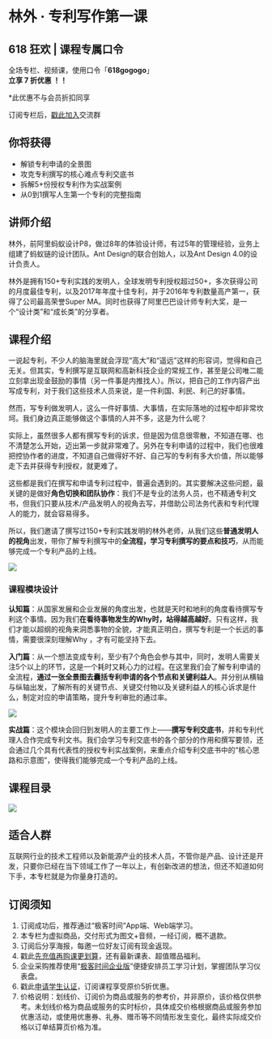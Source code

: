 # 林外 · 专利写作第一课

## 618 狂欢 | 课程专属口令

全场专栏、视频课，使用口令「**618gogogo**」  
**立享 7 折优惠 ！！**

\*此优惠不与会员折扣同享

订阅专栏后，[戳此加入](https://jinshuju.net/f/dReCxV)交流群

  

## 你将获得

*   解锁专利申请的全景图
*   攻克专利撰写的核心难点专利交底书
*   拆解5+份授权专利作为实战案例
*   从0到1撰写人生第一个专利的完整指南

  

## 讲师介绍

林外，前阿里蚂蚁设计P8，做过8年的体验设计师，有过5年的管理经验，业务上组建了蚂蚁链的设计团队。Ant Design的联合创始人，以及Ant Design 4.0的设计负责人。

林外是拥有150+专利实践的发明人，全球发明专利授权超过50+，多次获得公司的月度最佳专利，以及2017年年度十佳专利，并于2016年专利数量高产第一，获得了公司最高荣誉Super MA。同时也获得了阿里巴巴设计师专利大奖，是一个“设计类”和“成长类”的分享者。

  

## 课程介绍

一说起专利，不少人的脑海里就会浮现“高大”和“遥远”这样的形容词，觉得和自己无关。但其实，专利撰写是互联网和高新科技企业的常规工作，甚至是公司唯二能立刻拿出现金鼓励的事情（另一件事是内推找人）。所以，把自己的工作内容产出写成专利，对于我们这些技术人员来说，是一件利国、利民、利己的好事情。

然而，写专利做发明人，这么一件好事情、大事情，在实际落地的过程中却非常坎坷。我们身边真正能够做这个事情的人并不多，这是为什么呢？

实际上，虽然很多人都有撰写专利的诉求，但是因为信息很零散，不知道在哪、也不清楚怎么开始，迈出第一步就非常难了。另外在专利申请的过程中，我们也很难把控协作者的进度，不知道自己做得好不好、自己写的专利有多大价值，所以能够走下去并获得专利授权，就更难了。

这些都是我们在撰写和申请专利过程中，普遍会遇到的。其实要解决这些问题，最关键的是做好**角色切换和团队协作**：我们不是专业的法务人员，也不精通专利文书，但我们只要从技术/产品发明人的视角去写，并借助公司法务代表和专利代理人的能力，就会容易得多。

所以，我们邀请了撰写过150+专利实践发明的林外老师，从我们这些**普通发明人的视角**出发，带你了解专利撰写中的**全流程，**学习专利撰写的**要点和技巧**，从而能够完成一个专利产品的上线。

![](https://static001.geekbang.org/resource/image/4a/72/4a9ba6ea026077e961efbd1d500a8072.jpg)

### 课程模块设计

**认知篇**：从国家发展和企业发展的角度出发，也就是天时和地利的角度看待撰写专利这个事情。因为我们**在看待事物发生的Why时，站得越高越好**。只有这样，我们才能以超纲的视角来洞悉事物的全貌，才能真正明白，撰写专利是一个长远的事情，需要很深刻理解Why ，才有可能坚持下去。

**入门篇**：从一个想法变成专利，至少有7个角色会参与其中，同时，发明人需要关注5个以上的环节，这是一个耗时又耗心力的过程。在这里我们会了解专利申请的全流程，**通过一张全景图去囊括专利申请的各个节点和关键利益人**。并分别从横轴与纵轴出发，了解所有的关键节点、关键交付物以及关键利益人的核心诉求是什么，制定对应的申请策略，提升专利审批的通过率。

![](https://static001.geekbang.org/resource/image/a4/fc/a4a7d4367554b10c98cb9e948ff328fc.jpg)

**实战篇**：这个模块会回归到发明人的主要工作上——**撰写专利交底书**，并和专利代理人合作完成专利文书。我们会学习专利交底书的各个部分的作用和撰写要领，还会通过几个具有代表性的授权专利实战案例，来重点介绍专利交底书中的“核心思路和示意图”，使得我们能够完成一个专利产品的上线。

  

## 课程目录

![](https://static001.geekbang.org/resource/image/4c/f0/4cc3d615d89a64c770e2a82bb49033f0.jpg)

  

## 适合人群

互联网行业的技术工程师以及新能源产业的技术人员，不管你是产品、设计还是开发，只要你已经在当下领域工作了一年以上，有创新改进的想法，但还不知道如何下手，本专栏就是为你量身打造的。

  

## 订阅须知

1.  订阅成功后，推荐通过“极客时间”App端、Web端学习。
2.  本专栏为虚拟商品，交付形式为图文+音频，一经订阅，概不退款。
3.  订阅后分享海报，每邀一位好友订阅有现金返现。
4.  戳此[先充值再购课更划算](https://shop18793264.m.youzan.com/wscgoods/detail/2fmoej9krasag5p?scan=1&activity=none&from=kdt&qr=directgoods_1541158976&shopAutoEnter=1)，还有最新课表、超值赠品福利。
5.  企业采购推荐使用“[极客时间企业版](https://b.geekbang.org/?utm_source=geektime&utm_medium=columnintro&utm_campaign=newregister&gk_source=2021020901_gkcolumnintro_newregister)”便捷安排员工学习计划，掌握团队学习仪表盘。
6.  戳此[申请学生认证](https://promo.geekbang.org/activity/student-certificate?utm_source=geektime&utm_medium=caidanlan1)，订阅课程享受原价5折优惠。
7.  价格说明：划线价、订阅价为商品或服务的参考价，并非原价，该价格仅供参考。未划线价格为商品或服务的实时标价，具体成交价格根据商品或服务参加优惠活动，或使用优惠券、礼券、赠币等不同情形发生变化，最终实际成交价格以订单结算页价格为准。
